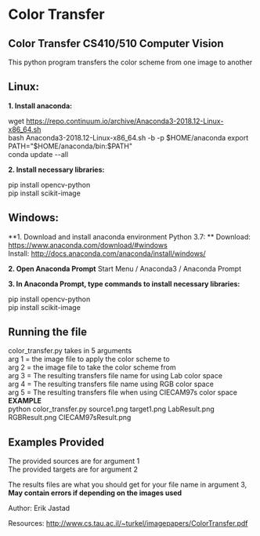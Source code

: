 # Color Transfer
## Color Transfer CS410/510 Computer Vision
This python program transfers the color scheme from one image to another

## Linux: 

**1. Install anaconda:**

wget https://repo.continuum.io/archive/Anaconda3-2018.12-Linux-x86_64.sh  
bash Anaconda3-2018.12-Linux-x86_64.sh -b -p $HOME/anaconda  
export PATH="$HOME/anaconda/bin:$PATH"  
conda update --all  

**2. Install necessary libraries:**

pip install opencv-python  
pip install scikit-image  


## Windows: 

**1. Download and install anaconda environment Python 3.7: **
Download: https://www.anaconda.com/download/#windows  
Install: http://docs.anaconda.com/anaconda/install/windows/  

**2. Open Anaconda Prompt**
Start Menu / Anaconda3 / Anaconda Prompt  

**3. In Anaconda Prompt, type commands to install necessary libraries:**

pip install opencv-python  
pip install scikit-image  

## Running the file
color_transfer.py takes in 5 arguments  
arg 1 = the image file to apply the color scheme to  
arg 2 = the image file to take the color scheme from  
arg 3 = The resulting transfers file name for using Lab color space  
arg 4 = The resulting transfers file name using RGB color space  
arg 5 = The resulting transfers file when using CIECAM97s color space  
**EXAMPLE**  
python color_transfer.py source1.png target1.png LabResult.png RGBResult.png CIECAM97sResult.png  

## Examples Provided
The provided sources are for argument 1  
The provided targets are for argument 2  

The results files are what you should get for your file name in argument 3,
**May contain errors if depending on the images used**  


Author: Erik Jastad  

Resources: http://www.cs.tau.ac.il/~turkel/imagepapers/ColorTransfer.pdf
